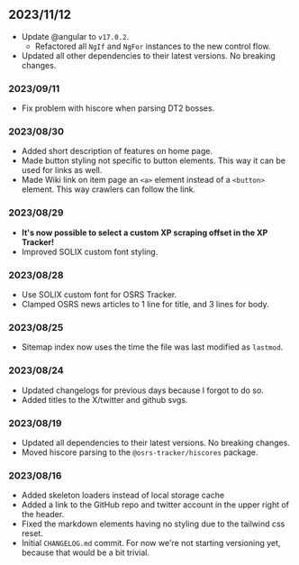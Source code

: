## 2023/11/12

- Update @angular to `v17.0.2`.
  - Refactored all `NgIf` and `NgFor` instances to the new control flow.
- Updated all other dependencies to their latest versions. No breaking changes.

### 2023/09/11

- Fix problem with hiscore when parsing DT2 bosses.

### 2023/08/30

- Added short description of features on home page.
- Made button styling not specific to button elements. This way it can be used for links as well.
- Made Wiki link on item page an `<a>` element instead of a `<button>` element. This way crawlers can follow the link.

### 2023/08/29

- **It's now possible to select a custom XP scraping offset in the XP Tracker!**
- Improved SOLIX custom font styling.

### 2023/08/28

- Use SOLIX custom font for OSRS Tracker.
- Clamped OSRS news articles to 1 line for title, and 3 lines for body.

### 2023/08/25

- Sitemap index now uses the time the file was last modified as `lastmod`.

### 2023/08/24

- Updated changelogs for previous days because I forgot to do so.
- Added titles to the X/twitter and github svgs.

### 2023/08/19

- Updated all dependencies to their latest versions. No breaking changes.
- Moved hiscore parsing to the `@osrs-tracker/hiscores` package.

### 2023/08/16

- Added skeleton loaders instead of local storage cache
- Added a link to the GitHub repo and twitter account in the upper right of the header.
- Fixed the markdown elements having no styling due to the tailwind css reset.
- Initial `CHANGELOG.md` commit. For now we're not starting versioning yet, because that would be a bit trivial.
